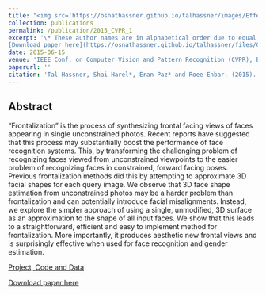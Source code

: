 ```yaml
---
title: "<img src='https://osnathassner.github.io/talhassner/images/Effective Face Frontalization - Icon.jpg' width='80'> Effective Face Frontalization in Unconstrained Images"
collection: publications
permalink: /publication/2015_CVPR_1
excerpt: '\* These author names are in alphabetical order due to equal contribution.<br/><br/>
[Download paper here](https://osnathassner.github.io/talhassner/files/CVPR2015_frontalize.pdf)'
date: 2015-06-15
venue: 'IEEE Conf. on Computer Vision and Pattern Recognition (CVPR), Boston'
paperurl: ''
citation: 'Tal Hassner, Shai Harel*, Eran Paz* and Roee Enbar. (2015). &quot;Effective Face Frontalization in Unconstrained Images.&quot; <i>IEEE Conf. on Computer Vision and Pattern Recognition (CVPR), Boston</i>.'
---
```


Abstract
------
“Frontalization” is the process of synthesizing frontal facing views of faces appearing in single unconstrained photos. Recent reports have suggested that this process may substantially boost the performance of face recognition systems. This, by transforming the challenging problem of recognizing faces viewed from unconstrained viewpoints to the easier problem of recognizing faces in constrained, forward facing poses. Previous frontalization methods did this by attempting to approximate 3D facial shapes for each query image. We observe that 3D face shape estimation from unconstrained photos may be a harder problem than frontalization and can potentially introduce facial misalignments. Instead, we explore the simpler approach of using a single, unmodified, 3D surface as an approximation to the shape of all input faces. We show that this leads to a straightforward, efficient and easy to implement method for frontalization. More importantly, it produces aesthetic new frontal views and is surprisingly effective when used for face recognition and gender estimation.


[Project, Code and Data](https://www.openu.ac.il/home/hassner/projects/frontalize/)

[Download paper here](https://osnathassner.github.io/talhassner/files/CVPR2015_frontalize.pdf)
